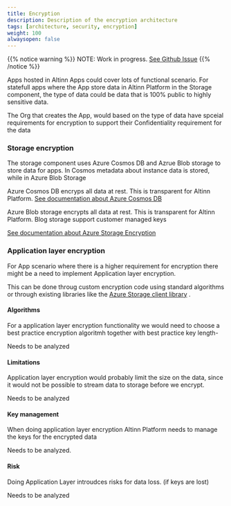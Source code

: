 ```yaml
---
title: Encryption 
description: Description of the encryption architecture
tags: [architecture, security, encryption]
weight: 100
alwaysopen: false
---
```



{{% notice warning %}}
NOTE: Work in progress. [See Github Issue](https://github.com/Altinn/altinn-studio/issues/958)
{{% /notice %}}

Apps hosted in Altinn Apps could cover lots of functional scenario. For statefull apps where the App store data in Altinn Platform in the Storage component, the 
type of data could be data that is 100% public to highly sensitive data. 

The Org that creates the App, would based on the type of data have spceial requirements for encryption to support their Confidentiality requirement for the data

### Storage encryption
The storage component uses Azure Cosmos DB and Azrue Blob storage to store data for apps. In Cosmos metadata about instance data is stored, while in Azure Blob Storage 

Azure Cosmos DB encryps all data at rest. This is transparent for Altinn Platform. 
[See documentation about Azure Cosmos DB](https://docs.microsoft.com/en-us/azure/cosmos-db/database-encryption-at-rest)

Azure Blob storage encrypts all data at rest. This is transparent for Altinn Platform. Blog storage support customer managed keys 

[See documentation about Azure Storage Encryption](https://docs.microsoft.com/en-us/azure/storage/common/storage-service-encryption)


### Application layer encryption
For App scenario where there is a higher requirement for encryption there might be a need to implement Application layer encryption. 

This can be done throug custom encryption code using standard algorithms or through existing libraries like 
the [Azure Storage client library](https://docs.microsoft.com/en-us/azure/storage/common/storage-client-side-encryption?toc=%2fazure%2fstorage%2fblobs%2ftoc.json) .

#### Algorithms
For a application layer encryption functionality we would need to choose a best practice encryption algoritmh together with best practice key length-

Needs to be analyzed

#### Limitations
Application layer encryption would probably limit the size on the data, since it would not be possible to stream data to storage before we encrypt. 

Needs to be analyzed

#### Key management
When doing application layer encryption Altinn Platform needs to manage the keys for the encrypted data

Needs to be analyzed.

#### Risk
Doing Application Layer introudces risks for data loss. (if keys are lost)

Needs to be analyzed





